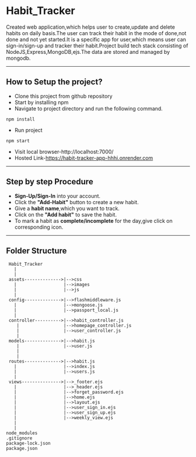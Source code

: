 # Habit_Tracker
Created web application,which helps user to create,update and delete habits on daily basis.The user can track their
habit in the mode of done,not done and not yet started.It is a specific app for user,which means user can sign-in/sign-up 
and tracker their habit.Project build tech stack consisting of NodeJS,Express,MongoDB,ejs.The data are stored and managed 
by mongodb.
_______________________________________________________________________________________________________________________
## **How to Setup the project?**
* Clone this project from github repository
* Start by installing npm
* Navigate to project directory and run the following command.
````
npm install
````
* Run project
````
npm start
````

* Visit local browser-http://localhost:7000/
* Hosted Link-https://habit-tracker-app-hhhi.onrender.com
________________________________________________________________________________________________________________________
## **Step by step Procedure**
* **Sign-Up/Sign-In** into your account.
* Click the **"Add-Habit"** button to create a new habit.
* Give a **habit name**,which you want to track.
* Click on the **"Add habit"** to save the habit.
* To mark a habit as **complete/incomplete** for the day,give click on corresponding icon.
________________________________________________________________________________________________________________________
## **Folder Structure**
````
 Habit_Tracker
   |
   |                      
 assets-------------->|-->css
   |                  |-->images
   |                  |-->js
   |
 config-------------->|-->flashmiddleware.js
   |                  |-->mongoose.js
   |                  |-->passport_local.js 
   |
 controller---------->|-->habit_controller.js
    |                 |-->homepage_controller.js
    |                 |-->user_controller.js 
    |
 models-------------->|-->habit.js
    |                 |-->user.js
    |
    |
 routes-------------->|-->habit.js
   |                  |-->index.js
   |                  |-->users.js
   |
 views--------------->|-->_footer.ejs
   |                  |-->_header.ejs
   |                  |-->forget_password.ejs
   |                  |-->home.ejs
   |                  |-->layout.ejs
   |                  |-->user_sign_in.ejs
   |                  |-->user_sign_up.ejs
   |                  |-->weekly_view.ejs
   |
   |
node_modules
.gitignore
package-lock.json
package.json
````

















